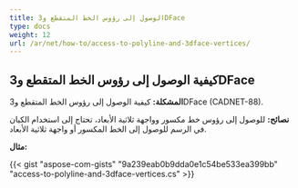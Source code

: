 ```yaml
---
title: الوصول إلى رؤوس الخط المتقطع و3DFace
type: docs
weight: 12
url: /ar/net/how-to/access-to-polyline-and-3dface-vertices/
---
```


## **كيفية الوصول إلى رؤوس الخط المتقطع و3DFace**

**المشكلة:** كيفية الوصول إلى رؤوس الخط المتقطع و3DFace (CADNET-88).

**نصائح:** للوصول إلى رؤوس خط مكسور وواجهة ثلاثية الأبعاد، تحتاج إلى استخدام الكيان في الرسم للوصول إلى الخط المكسور أو واجهة ثلاثية الأبعاد.

**مثال:**

{{< gist "aspose-com-gists" "9a239eab0b9dda0e1c54be533ea399bb" "access-to-polyline-and-3dface-vertices.cs" >}}
